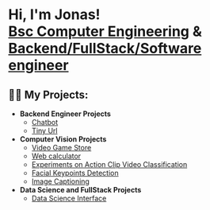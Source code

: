 <h1>Hi, I'm Jonas! <br/><a href="https://www.linkedin.com/in/jonas-zerbib-/">Bsc Computer Engineering</a> & <a href="https://github.com/JonasZerbib">Backend/FullStack/Software engineer </a>

<h2>👨‍💻 My Projects:</h2>

- <b>Backend Engineer Projects</b>
  - [Chatbot](https://github.com/JonasZerbib/chatbot)
  - [Tiny Url](https://github.com/JonasZerbib/jonas-tinyurl)
- <b>Computer Vision Projects</b>
  - [Video Game Store](https://github.com/JonasZerbib/VideoGameStore) 
  - [Web calculator](https://github.com/JonasZerbib/web-calculator)
  - [Experiments on Action Clip Video Classification](https://github.com/ssalabi/Video-Classification) 
  - [Facial Keypoints Detection](https://github.com/ssalabi/facial-keypoint-detection-project) 
  - [Image Captioning](https://github.com/ssalabi/image-captioning) 
- <b>Data Science and FullStack Projects</b>
  - [Data Science Interface](https://github.com/JonasZerbib/ProjectLab) 
